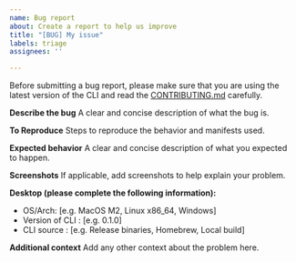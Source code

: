 ```yaml
---
name: Bug report
about: Create a report to help us improve
title: "[BUG] My issue"
labels: triage
assignees: ''

---
```

Before submitting a bug report, please make sure that you are using the latest version of the CLI and read the [CONTRIBUTING.md](../../CONTRIBUTING.md#reporting-bugs) carefully.

**Describe the bug**
A clear and concise description of what the bug is.

**To Reproduce**
Steps to reproduce the behavior and manifests used.

**Expected behavior**
A clear and concise description of what you expected to happen.

**Screenshots**
If applicable, add screenshots to help explain your problem.

**Desktop (please complete the following information):**
- OS/Arch: [e.g. MacOS M2, Linux x86_64, Windows]
- Version of CLI : [e.g. 0.1.0]
- CLI source : [e.g. Release binaries, Homebrew, Local build]

**Additional context**
Add any other context about the problem here.
